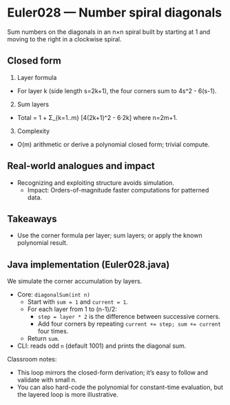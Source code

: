 # Euler028 — Number spiral diagonals

Sum numbers on the diagonals in an n×n spiral built by starting at 1 and moving to the right in a clockwise spiral.

## Closed form

1) Layer formula
- For layer k (side length s=2k+1), the four corners sum to 4s^2 - 6(s-1).

2) Sum layers
- Total = 1 + Σ_{k=1..m} [4(2k+1)^2 - 6·2k] where n=2m+1.

3) Complexity
- O(m) arithmetic or derive a polynomial closed form; trivial compute.

## Real-world analogues and impact
- Recognizing and exploiting structure avoids simulation.
  - Impact: Orders-of-magnitude faster computations for patterned data.

## Takeaways
- Use the corner formula per layer; sum layers; or apply the known polynomial result.

## Java implementation (Euler028.java)

We simulate the corner accumulation by layers.

- Core: `diagonalSum(int n)`
  - Start with `sum = 1` and `current = 1`.
  - For each layer from 1 to (n-1)/2:
    - `step = layer * 2` is the difference between successive corners.
    - Add four corners by repeating `current += step; sum += current` four times.
  - Return `sum`.
- CLI: reads odd `n` (default 1001) and prints the diagonal sum.

Classroom notes:
- This loop mirrors the closed-form derivation; it’s easy to follow and validate with small n.
- You can also hard-code the polynomial for constant-time evaluation, but the layered loop is more illustrative.
